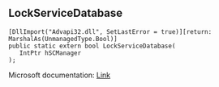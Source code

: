 ## LockServiceDatabase

```
[DllImport("Advapi32.dll", SetLastError = true)][return: MarshalAs(UnmanagedType.Bool)]
public static extern bool LockServiceDatabase(
   IntPtr hSCManager
);
```

Microsoft documentation: [Link](https://docs.microsoft.com/en-us/windows/win32/api/winsvc/nf-winsvc-lockservicedatabase)
